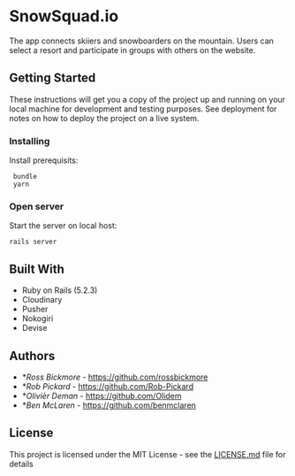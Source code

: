 # SnowSquad.io
The app connects skiiers and snowboarders on the mountain. Users can select a resort and participate in groups with others on the website.

## Getting Started

These instructions will get you a copy of the project up and running on your local machine for development and testing purposes. See deployment for notes on how to deploy the project on a live system.

### Installing

Install prerequisits: 

```
 bundle
 yarn 
```

### Open server

Start the server on local host:

```
rails server
```

## Built With

* Ruby on Rails (5.2.3)
* Cloudinary 
* Pusher
* Nokogiri
* Devise


## Authors

* **Ross Bickmore* - https://github.com/rossbickmore
* **Rob Pickard* - https://github.com/Rob-Pickard
* **Olivièr Deman* - https://github.com/Olidem
* **Ben McLaren* - https://github.com/benmclaren

## License

This project is licensed under the MIT License - see the [LICENSE.md](LICENSE.md) file for details


